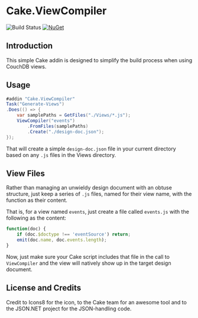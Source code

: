 # Cake.ViewCompiler

![Build Status][vsts-build]
[![NuGet](https://img.shields.io/nuget/v/Cake.ViewCompiler.svg?maxAge=3600?style=flat-square)](https://www.nuget.org/packages/Cake.ViewCompiler/)

## Introduction

This simple Cake addin is designed to simplify the build process when using CouchDB views.

## Usage

```csharp
#addin "Cake.ViewCompiler"
Task("Generate-Views")
.Does(() => {
	var samplePaths = GetFiles("./Views/*.js");
	ViewCompiler("events")
		.FromFiles(samplePaths)
		.Create("./design-doc.json");
});
```

That will create a simple `design-doc.json` file in your current directory based on any `.js` files in the Views directory.

## View Files

Rather than managing an unwieldy design document with an obtuse structure, just keep a series of `.js` files, named for their view name, with the function as their content.

That is, for a view named `events`, just create a file called `events.js` with the following as the content:

```javascript
function(doc) {
	if (doc.$doctype !== 'eventSource') return;
	emit(doc.name, doc.events.length);
}
```

Now, just make sure your Cake script includes that file in the call to `ViewCompiler` and the view will natively show up in the target design document.

## License and Credits

Credit to Icons8 for the icon, to the Cake team for an awesome tool and to the JSON.NET project for the JSON-handling code.

[vsts-build]: https://vs01.visualstudio.com/DefaultCollection/_apis/public/build/definitions/09d675bd-0b92-45dc-8a6c-f8c4976b4ef0/15/badge
